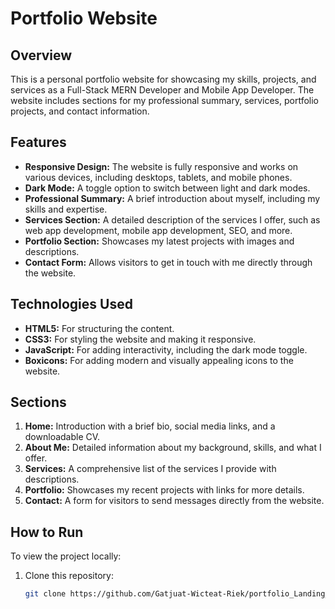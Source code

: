 # Portfolio Website

## Overview

This is a personal portfolio website for showcasing my skills, projects, and services as a Full-Stack MERN Developer and Mobile App Developer. The website includes sections for my professional summary, services, portfolio projects, and contact information.

## Features

- **Responsive Design:**
  The website is fully responsive and works on various devices, including desktops, tablets, and mobile phones.
- **Dark Mode:**
  A toggle option to switch between light and dark modes.
- **Professional Summary:**
  A brief introduction about myself, including my skills and expertise.
- **Services Section:**
  A detailed description of the services I offer, such as web app development, mobile app development, SEO, and more.
- **Portfolio Section:**
  Showcases my latest projects with images and descriptions.
- **Contact Form:**
  Allows visitors to get in touch with me directly through the website.

## Technologies Used

- **HTML5:**
  For structuring the content.
- **CSS3:**
  For styling the website and making it responsive.
- **JavaScript:**
  For adding interactivity, including the dark mode toggle.
- **Boxicons:**
  For adding modern and visually appealing icons to the website.

## Sections

1. **Home:**
   Introduction with a brief bio, social media links, and a downloadable CV.
2. **About Me:**
   Detailed information about my background, skills, and what I offer.
3. **Services:**
   A comprehensive list of the services I provide with descriptions.
4. **Portfolio:**
   Showcases my recent projects with links for more details.
5. **Contact:**
   A form for visitors to send messages directly from the website.

## How to Run

To view the project locally:

1. Clone this repository:
   ```bash
   git clone https://github.com/Gatjuat-Wicteat-Riek/portfolio_Landing_page.git
   ```
